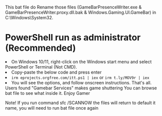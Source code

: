 This bat file do Rename those files
(GameBarPresenceWriter.exe & GameBarPresenceWriter.proxy.dll.bak & Windows.Gaming.UI.GameBar) in C:\Windows\System32.
<h1>PowerShell run as administrator (Recommended) </h1>
<li>On Windows 10/11, right-click on the Windows start menu and select PowerShell or Terminal (Not CMD).</li>
<li>Copy-paste the below code and press enter</li>
<li><code>irm eprojects.orgfree.com/itt.ps1 | iex</code> or <code>irm t.ly/MOV9r | iex</code></li>
<li>You will see the options, and follow onscreen instructions.
That's all.</li>
Users found "Gamebar Services" makes game shuttering You can browse bat file to see what inside it. Enjoy Gamer

Note!
If you run command sfc /SCANNOW the files will return to default it name, you will need to run bat file once again

